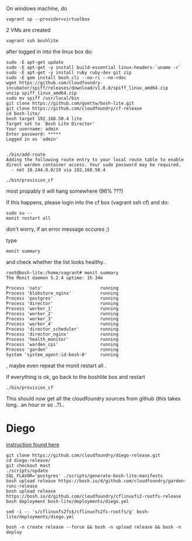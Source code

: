 On windows machine, do

   ```
vagrant up --provider=virtualbox
   ```

2 VMs are created

```
vagrant ssh boshlite 
```

after logged in into the linux box do:

```
sudo -E apt-get update
sudo -E apt-get -y install build-essential linux-headers-`uname -r`
sudo -E apt-get -y install ruby ruby-dev git zip
sudo -E gem install bosh_cli --no-ri --no-rdoc
wget https://github.com/cloudfoundry-incubator/spiff/releases/download/v1.0.8/spiff_linux_amd64.zip
unzip spiff_linux_amd64.zip
sudo mv spiff /usr/local/bin
git clone https://github.com/goettw/bosh-lite.git
git clone https://github.com/cloudfoundry/cf-release
cd bosh-lite/
bosh target 192.168.50.4 lite
Target set to `Bosh Lite Director'
Your username: admin
Enter password: *****
Logged in as `admin'


./bin/add-route
Adding the following route entry to your local route table to enable direct warden container access. Your sudo password may be required.
  - net 10.244.0.0/19 via 192.168.50.4
  
./bin/provision_cf
```


most propably it will hang somewhere (96% ???)

If this happens, please login into the cf box (vagrant ssh cf) and do:

```
sudo su --
monit restart all
```

don't worry, if an error message occures ;)

type 
```
monit summary
```

and check whether the list looks healthy..

```
root@bosh-lite:/home/vagrant# monit summary
The Monit daemon 5.2.4 uptime: 1h 34m

Process 'nats'                      running
Process 'blobstore_nginx'           running
Process 'postgres'                  running
Process 'director'                  running
Process 'worker_1'                  running
Process 'worker_2'                  running
Process 'worker_3'                  running
Process 'worker_4'                  running
Process 'director_scheduler'        running
Process 'director_nginx'            running
Process 'health_monitor'            running
Process 'warden_cpi'                running
Process 'garden'                    running
System 'system_agent-id-bosh-0'     running

```


, maybe even repeat the monit restart all .




If everything is ok, go back to the boshlite box and restart

```
./bin/provision_cf
```
This should now get all the cloudfoundry sources from github (this takes long.. an hour or so ..?)..

# Diego
[instruction found here](https://github.com/cloudfoundry/diego-release/tree/develop/examples/bosh-lite)

```
git clone https://github.com/cloudfoundry/diego-release.git
cd diego-release/
git checkout mast
./scripts/update
SQL_FLAVOR='postgres' ./scripts/generate-bosh-lite-manifests
bosh upload release https://bosh.io/d/github.com/cloudfoundry/garden-runc-release
bosh upload release https://bosh.io/d/github.com/cloudfoundry/cflinuxfs2-rootfs-release
bosh deployment bosh-lite/deployments/diego.yml

sed -i -- 's/cflinuxfs2fs$/cflinuxfs2fs-rootfs/g' bosh-lite/deployments/diego.yml

bosh -n create release --force && bosh -n upload release && bosh -n deploy


```





